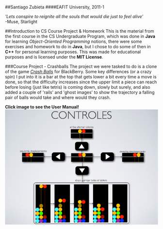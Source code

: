 ##Santiago Zubieta
####EAFIT University, 2011-1

*'Lets conspire to reignite all the souls that would die just to feel alive'*  
-Muse, Starlight

##Introduction to CS Course Project & Homework
This is the material from the first course in the CS Undergraduate Program, which was done in **Java** for learning *Object-Oriented Programming* notions, there were some exercises and homework to do in **Java**, but I chose to do some of then in **C++** for personal learning purposes. This was made for educational purposes and is licensed under the **MIT License**.


###Course Project - Crashballs
The project we were tasked to do is a clone of the game *[Crash Balls](http://www.blackberryrc.com/uploads/allimg/110501/1-1105012334130-L.jpg)* for BlackBerry. Some key differences (or a crazy spin) I put into it is a bar at the top that gets lower a bit every time a move is done, so that the difficulty increases since the upper limit a piece can reach before losing (just like tetris) is coming down, slowly but surely, and also added a couple of 'rails' and 'ghost images' to show the trajectory a falling pair of balls would take and where would they crash.

**Click image to see the User Manual!**
[![](https://github.com/Zubieta/Introduction_To_CS/blob/master/Final_Project/Screenshots/Screen_Manual.png?raw=true)](https://github.com/Zubieta/Introduction_To_CS/blob/master/Final_Project/User_Manual.pdf)